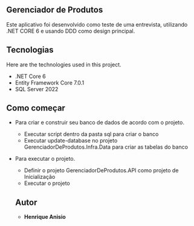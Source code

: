 ## Gerenciador de Produtos
Este aplicativo foi desenvolvido como teste de uma entrevista, utilizando .NET CORE 6 e usando DDD como design principal.


## Tecnologias

Here are the technologies used in this project.

* .NET Core 6
* Entity Framework Core 7.0.1
* SQL Server 2022

## Como começar

* Para criar e construir seu banco de dados de acordo com o projeto.
    - Executar script dentro da pasta sql para criar o banco
    - Executar update-database no projeto GerenciadorDeProdutos.Infra.Data para criar as tabelas do banco
  
* Para executar o projeto.
    - Definir o projeto GerenciadorDeProdutos.API como projeto de Inicialização
    - Executar o projeto

  ## Autor

  * **Henrique Anisio** 
